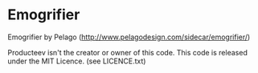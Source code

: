 Emogrifier
==========

Emogrifier by Pelago (http://www.pelagodesign.com/sidecar/emogrifier/)

Producteev isn't the creator or owner of this code.
This code is released under the MIT Licence. (see LICENCE.txt)
